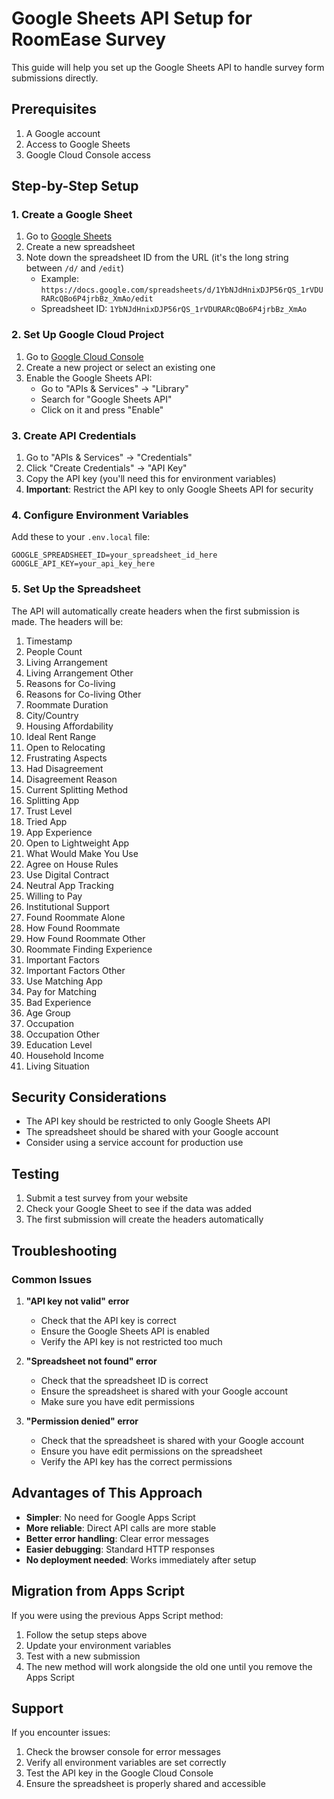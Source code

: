 # Google Sheets API Setup for RoomEase Survey

This guide will help you set up the Google Sheets API to handle survey form submissions directly.

## Prerequisites

1. A Google account
2. Access to Google Sheets
3. Google Cloud Console access

## Step-by-Step Setup

### 1. Create a Google Sheet

1. Go to [Google Sheets](https://sheets.google.com)
2. Create a new spreadsheet
3. Note down the spreadsheet ID from the URL (it's the long string between `/d/` and `/edit`)
   - Example: `https://docs.google.com/spreadsheets/d/1YbNJdHnixDJP56rQS_1rVDURARcQBo6P4jrbBz_XmAo/edit`
   - Spreadsheet ID: `1YbNJdHnixDJP56rQS_1rVDURARcQBo6P4jrbBz_XmAo`

### 2. Set Up Google Cloud Project

1. Go to [Google Cloud Console](https://console.cloud.google.com/)
2. Create a new project or select an existing one
3. Enable the Google Sheets API:
   - Go to "APIs & Services" → "Library"
   - Search for "Google Sheets API"
   - Click on it and press "Enable"

### 3. Create API Credentials

1. Go to "APIs & Services" → "Credentials"
2. Click "Create Credentials" → "API Key"
3. Copy the API key (you'll need this for environment variables)
4. **Important**: Restrict the API key to only Google Sheets API for security

### 4. Configure Environment Variables

Add these to your `.env.local` file:

```env
GOOGLE_SPREADSHEET_ID=your_spreadsheet_id_here
GOOGLE_API_KEY=your_api_key_here
```

### 5. Set Up the Spreadsheet

The API will automatically create headers when the first submission is made. The headers will be:

1. Timestamp
2. People Count
3. Living Arrangement
4. Living Arrangement Other
5. Reasons for Co-living
6. Reasons for Co-living Other
7. Roommate Duration
8. City/Country
9. Housing Affordability
10. Ideal Rent Range
11. Open to Relocating
12. Frustrating Aspects
13. Had Disagreement
14. Disagreement Reason
15. Current Splitting Method
16. Splitting App
17. Trust Level
18. Tried App
19. App Experience
20. Open to Lightweight App
21. What Would Make You Use
22. Agree on House Rules
23. Use Digital Contract
24. Neutral App Tracking
25. Willing to Pay
26. Institutional Support
27. Found Roommate Alone
28. How Found Roommate
29. How Found Roommate Other
30. Roommate Finding Experience
31. Important Factors
32. Important Factors Other
33. Use Matching App
34. Pay for Matching
35. Bad Experience
36. Age Group
37. Occupation
38. Occupation Other
39. Education Level
40. Household Income
41. Living Situation

## Security Considerations

- The API key should be restricted to only Google Sheets API
- The spreadsheet should be shared with your Google account
- Consider using a service account for production use

## Testing

1. Submit a test survey from your website
2. Check your Google Sheet to see if the data was added
3. The first submission will create the headers automatically

## Troubleshooting

### Common Issues

1. **"API key not valid" error**
   - Check that the API key is correct
   - Ensure the Google Sheets API is enabled
   - Verify the API key is not restricted too much

2. **"Spreadsheet not found" error**
   - Check that the spreadsheet ID is correct
   - Ensure the spreadsheet is shared with your Google account
   - Make sure you have edit permissions

3. **"Permission denied" error**
   - Check that the spreadsheet is shared with your Google account
   - Ensure you have edit permissions on the spreadsheet
   - Verify the API key has the correct permissions

## Advantages of This Approach

- **Simpler**: No need for Google Apps Script
- **More reliable**: Direct API calls are more stable
- **Better error handling**: Clear error messages
- **Easier debugging**: Standard HTTP responses
- **No deployment needed**: Works immediately after setup

## Migration from Apps Script

If you were using the previous Apps Script method:

1. Follow the setup steps above
2. Update your environment variables
3. Test with a new submission
4. The new method will work alongside the old one until you remove the Apps Script

## Support

If you encounter issues:

1. Check the browser console for error messages
2. Verify all environment variables are set correctly
3. Test the API key in the Google Cloud Console
4. Ensure the spreadsheet is properly shared and accessible
